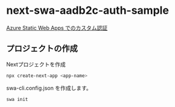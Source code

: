 # next-swa-aadb2c-auth-sample

[Azure Static Web Apps でのカスタム認証](https://learn.microsoft.com/ja-jp/azure/static-web-apps/authentication-custom?tabs=aad%2Cinvitations)

## プロジェクトの作成

Nextプロジェクトを作成

```bash
npx create-next-app <app-name> 
```

swa-cli.config.json を作成します。

```bash
swa init
```
